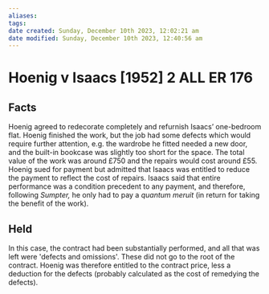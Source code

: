 ```yaml
---
aliases: 
tags: 
date created: Sunday, December 10th 2023, 12:02:21 am
date modified: Sunday, December 10th 2023, 12:40:56 am
---
```


# Hoenig v Isaacs [1952] 2 ALL ER 176

## Facts

Hoenig agreed to redecorate completely and refurnish Isaacs’ one-bedroom flat. Hoenig finished the work, but the job had some defects which would require further attention, e.g. the wardrobe he fitted needed a new door, and the built-in bookcase was slightly too short for the space. The total value of the work was around £750 and the repairs would cost around £55. Hoenig sued for payment but admitted that Isaacs was entitled to reduce the payment to reflect the cost of repairs. Isaacs said that entire performance was a condition precedent to any payment, and therefore, following _Sumpter,_ he only had to pay a _quantum meruit_ (in return for taking the benefit of the work).

## Held

In this case, the contract had been substantially performed, and all that was left were 'defects and omissions'. These did not go to the root of the contract. Hoenig was therefore entitled to the contract price, less a deduction for the defects (probably calculated as the cost of remedying the defects).
